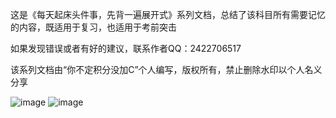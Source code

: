 这是《每天起床头件事，先背一遍展开式》系列文档，总结了该科目所有需要记忆的内容，既适用于复习，也适用于考前突击

如果发现错误或者有好的建议，联系作者QQ：2422706517

该系列文档由“你不定积分没加C”个人编写，版权所有，禁止删除水印以个人名义分享

![image](https://github.com/2422706517/First-thing-in-the-morning-recite-the-expansion/blob/main/IMG/%E5%B7%A5%E6%95%B01.png)
![image](https://github.com/2422706517/First-thing-in-the-morning-recite-the-expansion/blob/main/IMG/%E5%B7%A5%E6%95%B01.png)
